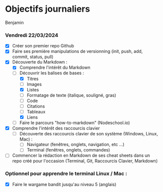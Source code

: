 # Objectifs journaliers

Benjamin

### Vendredi 22/03/2024

- [X] Créer son premier repo Github
- [X] Faire ses première manipulations de versionning (init, push, add, commit, status, pull)
- [X] Découverte du Markdown :
  - [X] Comprendre l'intérêt du Markdown
  - [ ] Découvrir les balises de bases :
    - [X] Titres
    - [ ] Images
    - [X] Listes
    - [ ] Formatage de texte (italique, souligné, gras)
    - [ ] Code
    - [ ] Citations
    - [ ] Tableaux
    - [X] Liens
  - [ ] Faire le parcours "how-to-markdown" (Nodeschool.io)
- [X] Comprendre l'intérêt des raccourcis clavier
  - [ ] Découverte des raccourcis clavier de son système (Windows, Linux, Mac) :
    - [ ] Navigateur (fenêtres, onglets, navigation, etc …)
    - [ ] Terminal (fenêtres, onglets, commandes)
- [ ] Commencer la rédaction en Markdown de ses cheat sheets dans un repo créé pour l'occasion (Terminal, Git, Raccourcis Clavier, Markdown)

### Optionnel pour apprendre le terminal Linux / Mac :

- [X] Faire le wargame bandit jusqu'au niveau 5 (anglais)
